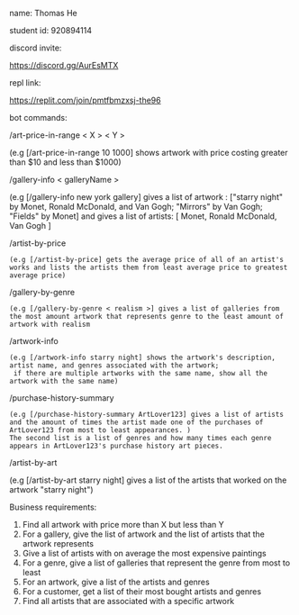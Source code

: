 name: Thomas He

student id: 920894114



discord invite:

https://discord.gg/AurEsMTX





repl link:

https://replit.com/join/pmtfbmzxsj-the96




bot commands:

/art-price-in-range < X > < Y >

(e.g [/art-price-in-range 10 1000] shows artwork with price costing greater than $10 and less than $1000)

/gallery-info < galleryName >  

(e.g [/gallery-info new york gallery] gives a list of artwork : ["starry night" by Monet, Ronald McDonald, and Van Gogh; "Mirrors" by Van Gogh; "Fields" by Monet]
        and gives a list of artists: [ Monet, Ronald McDonald, Van Gogh ]

/artist-by-price

    (e.g [/artist-by-price] gets the average price of all of an artist's works and lists the artists them from least average price to greatest average price)

/gallery-by-genre

    (e.g [/gallery-by-genre < realism >] gives a list of galleries from the most amount artwork that represents genre to the least amount of artwork with realism

/artwork-info <artwork name>

    (e.g [/artwork-info starry night] shows the artwork's description, artist name, and genres associated with the artwork;
     if there are multiple artworks with the same name, show all the artwork with the same name)

/purchase-history-summary <customer>

    (e.g [/purchase-history-summary ArtLover123] gives a list of artists and the amount of times the artist made one of the purchases of ArtLover123 from most to least appearances. )
    The second list is a list of genres and how many times each genre appears in ArtLover123's purchase history art pieces.

/artist-by-art <artwork name>

(e.g [/artist-by-art starry night] gives a list of the artists that worked on the artwork "starry night") 




Business requirements:

1. Find all artwork with price more than X but less than Y
2. For a gallery, give the list of artwork and the list of artists that the artwork represents
3. Give a list of artists with on average the most expensive paintings
4. For a genre, give a list of galleries that represent the genre from most to least
5. For an artwork, give a list of the artists and genres
6. For a customer, get a list of their most bought artists and genres
7. Find all artists that are associated with a specific artwork
